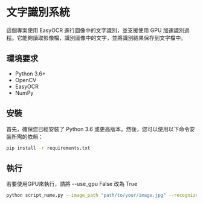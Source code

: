 # 文字識別系統

這個專案使用 EasyOCR 進行圖像中的文字識別，並支援使用 GPU 加速識別過程。它能夠讀取影像檔，識別圖像中的文字，並將識別結果保存到文字檔中。

## 環境要求

- Python 3.6+
- OpenCV
- EasyOCR
- NumPy

## 安裝

首先，確保您已經安裝了 Python 3.6 或更高版本。然後，您可以使用以下命令安裝所需的依賴：

```bash
pip install -r requirements.txt
```
## 執行
若要使用GPU來執行，請將 --use_gpu False 改為 True

```bash
python script_name.py --image_path "path/to/your/image.jpg" --recognized_text_path "path/to/save/text.txt" --pic_lang "['en', 'ch_tra']" --use_gpu False
```
